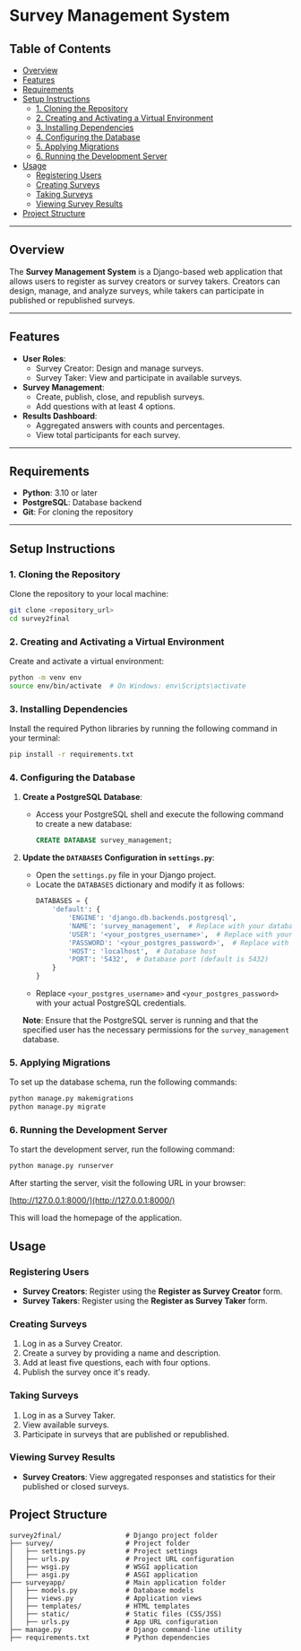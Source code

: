 # Survey Management System

## Table of Contents
- [Overview](#overview)
- [Features](#features)
- [Requirements](#requirements)
- [Setup Instructions](#setup-instructions)
  - [1. Cloning the Repository](#1-cloning-the-repository)
  - [2. Creating and Activating a Virtual Environment](#2-creating-and-activating-a-virtual-environment)
  - [3. Installing Dependencies](#3-installing-dependencies)
  - [4. Configuring the Database](#4-configuring-the-database)
  - [5. Applying Migrations](#5-applying-migrations)
  - [6. Running the Development Server](#7-running-the-development-server)
- [Usage](#usage)
  - [Registering Users](#registering-users)
  - [Creating Surveys](#creating-surveys)
  - [Taking Surveys](#taking-surveys)
  - [Viewing Survey Results](#viewing-survey-results)
- [Project Structure](#project-structure)

---

## Overview
The **Survey Management System** is a Django-based web application that allows users to register as survey creators or survey takers. Creators can design, manage, and analyze surveys, while takers can participate in published or republished surveys.

---

## Features
- **User Roles**:
  - Survey Creator: Design and manage surveys.
  - Survey Taker: View and participate in available surveys.
- **Survey Management**:
  - Create, publish, close, and republish surveys.
  - Add questions with at least 4 options.
- **Results Dashboard**:
  - Aggregated answers with counts and percentages.
  - View total participants for each survey.

---

## Requirements
- **Python**: 3.10 or later
- **PostgreSQL**: Database backend
- **Git**: For cloning the repository

---

## Setup Instructions

### 1. Cloning the Repository
Clone the repository to your local machine:
```bash
git clone <repository_url>
cd survey2final
```

### 2. Creating and Activating a Virtual Environment

Create and activate a virtual environment:

```bash
python -m venv env
source env/bin/activate  # On Windows: env\Scripts\activate
```
### 3. Installing Dependencies
Install the required Python libraries by running the following command in your terminal:

```bash
pip install -r requirements.txt
```

### 4. Configuring the Database

1. **Create a PostgreSQL Database**:
   - Access your PostgreSQL shell and execute the following command to create a new database:
     ```sql
     CREATE DATABASE survey_management;
     ```

2. **Update the `DATABASES` Configuration in `settings.py`**:
   - Open the `settings.py` file in your Django project.
   - Locate the `DATABASES` dictionary and modify it as follows:
     ```python
     DATABASES = {
         'default': {
             'ENGINE': 'django.db.backends.postgresql',
             'NAME': 'survey_management',  # Replace with your database name
             'USER': '<your_postgres_username>',  # Replace with your PostgreSQL username
             'PASSWORD': '<your_postgres_password>',  # Replace with your PostgreSQL password
             'HOST': 'localhost',  # Database host
             'PORT': '5432',  # Database port (default is 5432)
         }
     }
     ```
   - Replace `<your_postgres_username>` and `<your_postgres_password>` with your actual PostgreSQL credentials.

   **Note**: Ensure that the PostgreSQL server is running and that the specified user has the necessary permissions for the `survey_management` database.

### 5. Applying Migrations

To set up the database schema, run the following commands:

```bash
python manage.py makemigrations
python manage.py migrate
```

### 6. Running the Development Server

To start the development server, run the following command:

```bash
python manage.py runserver
```
After starting the server, visit the following URL in your browser:

[http://127.0.0.1:8000/](http://127.0.0.1:8000/)

This will load the homepage of the application.

## Usage

### Registering Users
- **Survey Creators**: Register using the **Register as Survey Creator** form.
- **Survey Takers**: Register using the **Register as Survey Taker** form.

### Creating Surveys
1. Log in as a Survey Creator.
2. Create a survey by providing a name and description.
3. Add at least five questions, each with four options.
4. Publish the survey once it's ready.

### Taking Surveys
1. Log in as a Survey Taker.
2. View available surveys.
3. Participate in surveys that are published or republished.

### Viewing Survey Results
- **Survey Creators**: View aggregated responses and statistics for their published or closed surveys.

## Project Structure

```plaintext
survey2final/                # Django project folder
├── survey/                  # Project folder
│   ├── settings.py          # Project settings
│   ├── urls.py              # Project URL configuration
│   ├── wsgi.py              # WSGI application
│   ├── asgi.py              # ASGI application
├── surveyapp/               # Main application folder
│   ├── models.py            # Database models
│   ├── views.py             # Application views
│   ├── templates/           # HTML templates
│   ├── static/              # Static files (CSS/JSS)
│   ├── urls.py              # App URL configuration
├── manage.py                # Django command-line utility
├── requirements.txt         # Python dependencies
```







